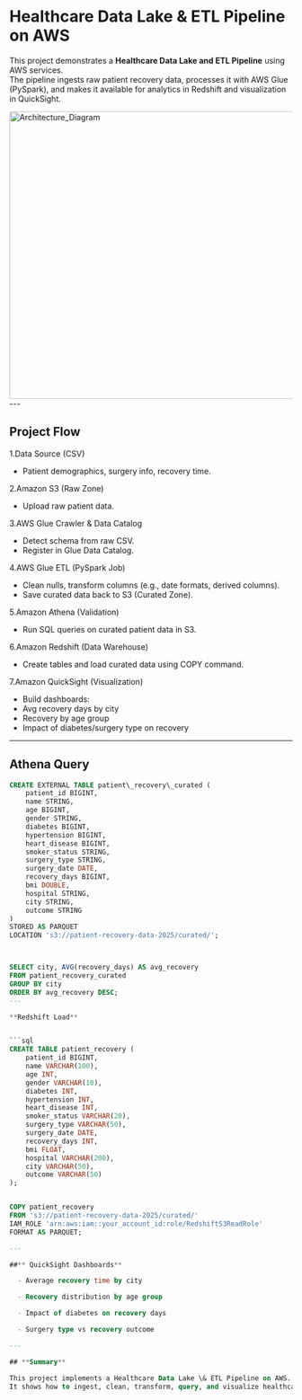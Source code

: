 # Healthcare Data Lake & ETL Pipeline on AWS

This project demonstrates a **Healthcare Data Lake and ETL Pipeline** using AWS services.  
The pipeline ingests raw patient recovery data, processes it with AWS Glue (PySpark), and makes it available for analytics in Redshift and visualization in QuickSight.


<img width="768" height="512" alt="Architecture_Diagram" src="https://github.com/user-attachments/assets/9ae50bff-5bc8-46ae-b06a-358a14b868bd" />
---

## Project Flow



1.Data Source (CSV)
  - Patient demographics, surgery info, recovery time.  

2.Amazon S3 (Raw Zone)  
  - Upload raw patient data.  

3.AWS Glue Crawler \& Data Catalog  
  - Detect schema from raw CSV.  
  - Register in Glue Data Catalog.  

4.AWS Glue ETL (PySpark Job)  
  - Clean nulls, transform columns (e.g., date formats, derived columns).  
  - Save curated data back to S3 (Curated Zone).  

5.Amazon Athena  (Validation) 
  - Run SQL queries on curated patient data in S3.  

6.Amazon Redshift (Data Warehouse) 
  - Create tables and load curated data using COPY command.  

7.Amazon QuickSight (Visualization)

   - Build dashboards:  
   - Avg recovery days by city 
   - Recovery by age group  
   - Impact of diabetes/surgery type on recovery  
------



## Athena Query


``````sql
CREATE EXTERNAL TABLE patient\_recovery\_curated (
    patient_id BIGINT,
    name STRING,
    age BIGINT,
    gender STRING,
    diabetes BIGINT,
    hypertension BIGINT,
    heart_disease BIGINT,
    smoker_status STRING,
    surgery_type STRING,
    surgery_date DATE,
    recovery_days BIGINT,
    bmi DOUBLE,
    hospital STRING,
    city STRING,
    outcome STRING
)
STORED AS PARQUET
LOCATION 's3://patient-recovery-data-2025/curated/';



SELECT city, AVG(recovery_days) AS avg_recovery
FROM patient_recovery_curated
GROUP BY city
ORDER BY avg_recovery DESC;
---

**Redshift Load**


```sql
CREATE TABLE patient_recovery (
    patient_id BIGINT,
    name VARCHAR(100),
    age INT,
    gender VARCHAR(10),
    diabetes INT,
    hypertension INT,
    heart_disease INT,
    smoker_status VARCHAR(20),
    surgery_type VARCHAR(50),
    surgery_date DATE,
    recovery_days INT,
    bmi FLOAT,
    hospital VARCHAR(200),
    city VARCHAR(50),
    outcome VARCHAR(50)
);


COPY patient_recovery
FROM 's3://patient-recovery-data-2025/curated/'
IAM_ROLE 'arn:aws:iam::your_account_id:role/RedshiftS3ReadRole'
FORMAT AS PARQUET;

---

##** QuickSight Dashboards**

  - Average recovery time by city  

  - Recovery distribution by age group  

  - Impact of diabetes on recovery days  

  - Surgery type vs recovery outcome  

---

## **Summary**

This project implements a Healthcare Data Lake \& ETL Pipeline on AWS.  
It shows how to ingest, clean, transform, query, and visualize healthcare data efficiently.





